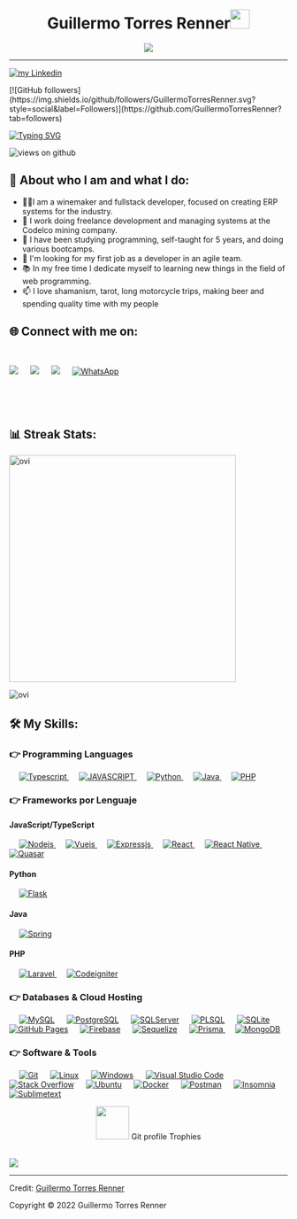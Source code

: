 <h1 align="center">Guillermo Torres Renner<img src="https://media.giphy.com/media/hvRJCLFzcasrR4ia7z/giphy.gif" width="35"></h1>
<p align="center">
<img src="https://readme-typing-svg.herokuapp.com?color=CAF753&lines=Developer+-+Winemaker+-+Brew Master">
</p>
<hr/>

<p align="left">
  <a href="https://www.linkedin.com/in/guillermotorres-fullstackdeveloper" target="_blank">
    <img src="https://img.shields.io/badge/Follow my-Linkedin profile-blue" alt="my Linkedin" />
  </a>
</p>
[![GitHub followers](https://img.shields.io/github/followers/GuillermoTorresRenner.svg?style=social&label=Followers)](https://github.com/GuillermoTorresRenner?tab=followers)

[![Typing SVG](https://readme-typing-svg.herokuapp.com?font=FiraCode+Daughter&color=50CD74&size=30&lines=Welcome+to+my+repos)](https://git.io/typing-svg)

<img src="https://komarev.com/ghpvc/?username=GuillermoTorresRenner&label=Views&color=brightgreen&style=flat-square" alt="views on github" />

## 👤 About who I am and what I do:

- 👨‍💼I am a winemaker and fullstack developer, focused on creating ERP systems for the industry.
- 💼 I work doing freelance development and managing systems at the Codelco mining company.
- 🌱 I have been studying programming, self-taught for 5 years, and doing various bootcamps.
- 🔭 I'm looking for my first job as a developer in an agile team.
- 📚 In my free time I dedicate myself to learning new things in the field of web programming.
- 📫 I love shamanism, tarot, long motorcycle trips, making beer and spending quality time with my people

## 🌐 Connect with me on:

<p>
<br>
<div>
<a target="_blank" href="https://www.linkedin.com/in/guillermotorres-fullstackdeveloper"><img src="https://img.shields.io/badge/-LinkedIn-0077B5?style=for-the-badge&logo=Linkedin&logoColor=white"></img></a>
&emsp;
<a target="_blank" href="mailto:torresrennerguillermo@gmail.com"
><img src="https://img.shields.io/badge/-Gmail-D14836?style=for-the-badge&logo=Gmail&logoColor=white"></img></a>
&emsp;
<a target="_blank" href="https://www.youtube.com/watch?v=JycoiZmJBNA&t=6s"><img src="https://img.shields.io/badge/YouTube-FF0000?style=for-the-badge&logo=youtube&logoColor=white"></img></a>
&emsp;
<!-- <a target="_blank" href="https://twitter.com/harlericho"><img src="https://img.shields.io/badge/-Twitter-1DA1F2?style=for-the-badge&logo=Twitter&logoColor=white"></img></a>
&emsp; -->
<a target="_blank" href="https://api.whatsapp.com/send/?phone=56931126146&text&app_absent=0">
    <img src="https://img.shields.io/badge/WhatsApp-25D366?style=for-the-badge&logo=whatsapp&logoColor=white" alt="WhatsApp"></img>
</a>

&emsp;

<!-- <a target="_blank" href=""><img src="https://img.shields.io/badge/Docker-2CA5E0?style=for-the-badge&logo=docker&logoColor=white"></img></a>
&emsp;
<a target="_blank" href=""><img src="https://img.shields.io/badge/dev.to-0A0A0A?style=for-the-badge&logo=devdotto&logoColor=white"></img></a>
</a> -->
</div>
<br>
</p>

## 📊 Streak Stats:

<p><img align="center" src="https://github-readme-stats.vercel.app/api?username=GuillermoTorresRenner&show_icons=true&locale=en&theme=gruvbox" alt="ovi" width="410" /></p>

<p><img src="https://github-readme-stats.vercel.app/api/top-langs?username=GuillermoTorresRenner&show_icons=true&locale=en&layout=compact&theme=gruvbox" alt="ovi" /></p>

## 🛠️ My Skills:

### 👉 Programming Languages

<p align="left">
  &emsp;
  <a href="https://www.typescriptlang.org/">
    <img alt="Typescript" src="https://img.shields.io/badge/TypeScript-007ACC?style=for-the-badge&logo=typescript&logoColor=white"/>
  </a>
  &emsp;
  <a href="https://www.javascript.com/">
    <img alt="JAVASCRIPT" src="https://img.shields.io/badge/JavaScript-323330?style=for-the-badge&logo=javascript&logoColor=F7DF1E"/>
  </a>
  &emsp;
  <a href="https://python.org/">
    <img alt="Python" src="https://img.shields.io/badge/Python-FFD43B?style=for-the-badge&logo=python&logoColor=darkgreen"/>
  </a>
  &emsp;
  <a href="https://www.java.com/en/">
    <img alt="Java" src="https://img.shields.io/badge/Java-ED8B00?style=for-the-badge&logo=java&logoColor=white"/>
  </a>
  &emsp;
  <a href="https://www.php.net/">
    <img alt="PHP" src="https://img.shields.io/badge/PHP-777BB4?style=for-the-badge&logo=php&logoColor=white"/>
  </a>
</p>

### 👉 Frameworks por Lenguaje

#### JavaScript/TypeScript

<p align="left">
  &emsp;
  <a href="https://nodejs.org/es/" target="_blank">
     <img alt="Nodejs" src="https://img.shields.io/badge/Node.js-339933?style=for-the-badge&logo=nodedotjs&logoColor=white">
   </a>
  &emsp;
  <a href="https://vuejs.org/" target="_blank">
     <img alt="Vuejs" src="https://img.shields.io/badge/Vue.js-35495E?style=for-the-badge&logo=vuedotjs&logoColor=4FC08D">
   </a>
  &emsp;
  <a href="https://expressjs.com/es/" target="_blank">
    <img alt="Expressjs" src="https://img.shields.io/badge/Express.js-000000?style=for-the-badge&logo=express&logoColor=white"/>
  </a>
  &emsp;
  <a href="https://es.reactjs.org/" target="_blank">
    <img alt="React" src="https://img.shields.io/badge/React-20232A?style=for-the-badge&logo=react&logoColor=61DAFB"/>
  </a>
  &emsp;
  <a href="https://reactnative.dev/" target="_blank">
    <img alt="React Native" src="https://img.shields.io/badge/React_Native-20232A?style=for-the-badge&logo=react&logoColor=61DAFB"/>
  </a>
  &emsp;
  <a href="https://quasar.dev/" target="_blank">
    <img alt="Quasar" src="https://img.shields.io/badge/Quasar-1867F2?style=for-the-badge&logo=quasar&logoColor=white"/>
  </a>
</p>

#### Python

<p align="left">
  &emsp;
  <a href="https://flask.palletsprojects.com/en/2.1.x/" target="_blank">
    <img alt="Flask" src="https://img.shields.io/badge/Flask-000000?style=for-the-badge&logo=flask&logoColor=white"/>
  </a>
</p>

#### Java

<p align="left">
  &emsp;
  <a href="https://spring.io/" target="_blank">
    <img alt="Spring" src="https://img.shields.io/badge/Spring-6DB33F?style=for-the-badge&logo=spring&logoColor=white"/>
  </a>
</p>

#### PHP

<p align="left">
  &emsp;
  <a href="https://laravel.com/" target="_blank">
   <img alt="Laravel" src="https://img.shields.io/badge/Laravel-FF2D20?style=for-the-badge&logo=laravel&logoColor=white">
  </a>
  &emsp;
  <a href="https://www.codeigniter.com/" target="_blank">
    <img alt="Codeigniter" src="https://img.shields.io/badge/Codeigniter-EF4223?style=for-the-badge&logo=codeigniter&logoColor=white">
  </a>
</p>

### 👉 Databases & Cloud Hosting

<p align="left">
  &emsp;
    <a href="https://www.mysql.com/"><img alt="MySQL" src="https://img.shields.io/badge/MySQL-00000F?style=for-the-badge&logo=mysql&logoColor=white"></a>
  &emsp;
    <a href="https://www.postgresql.org/"><img alt="PostgreSQL" src="https://img.shields.io/badge/PostgreSQL-316192?style=for-the-badge&logo=postgresql&logoColor=white"></a>
  &emsp;
   <a href="https://www.microsoft.com/es-es/sql-server/sql-server-downloads"><img alt="SQLServer" src="https://img.shields.io/badge/Microsoft_SQL_Server-CC2927?style=for-the-badge&logo=microsoft-sql-server&logoColor=white"></a>
  &emsp;
    <a href="https://www.oracle.com/es/index.html"><img alt="PLSQL" src="https://img.shields.io/badge/PLSQL-F80000?style=for-the-badge&logo=oracle&logoColor=black"></a>
  &emsp;
    <a href="https://www.sqlite.org/"><img alt="SQLite" src ="https://img.shields.io/badge/SQLite-07405E?style=for-the-badge&logo=sqlite&logoColor=white"/></a>
  &emsp;
    <a href="https://www.github.com"><img alt="GitHub Pages" src="https://img.shields.io/badge/GitHub-100000?style=for-the-badge&logo=github&logoColor=white"></a>
  &emsp;
    <a href="https://firebase.google.com/"><img alt="Firebase" src ="https://img.shields.io/badge/firebase-ffca28?style=for-the-badge&logo=firebase&logoColor=black"></a>
  &emsp;
    <a href="https://sequelize.org/"><img alt="Sequelize" src ="https://img.shields.io/badge/Sequelize-52B0E7?style=for-the-badge&logo=Sequelize&logoColor=white"></a>
  &emsp;
    <a href="https://www.prisma.io/" target="_blank">
    <img alt="Prisma" src="https://img.shields.io/badge/Prisma-2D3748?style=for-the-badge&logo=prisma&logoColor=white"/>
</a>
  &emsp;
<a href="https://www.mongodb.com/" target="_blank">
    <img alt="MongoDB" src="https://img.shields.io/badge/MongoDB-47A248?style=for-the-badge&logo=mongodb&logoColor=white"/>
</a>
 </p>

### 👉 Software & Tools

<p>
  &emsp;
    <a href="https://git-scm.com/"><img alt="Git" src="https://img.shields.io/badge/Git-F05032?style=for-the-badge&logo=git&logoColor=white"></a>
  &emsp;
    <a href="https://www.linux.org/"><img alt="Linux" src="https://img.shields.io/badge/Linux-FCC624?style=for-the-badge&logo=linux&logoColor=black"></a>
  &emsp;
    <a href="https://www.microsoft.com/es-mx/windows/"><img alt="Windows" src="https://img.shields.io/badge/Windows-0078D6?style=for-the-badge&logo=windows&logoColor=white"></a>
  &emsp;
    <a href="https://code.visualstudio.com/"><img alt="Visual Studio Code" src="https://img.shields.io/badge/Visual_Studio_Code-0078D4?style=for-the-badge&logo=visual%20studio%20code&logoColor=white"></a>
  &emsp;
    <a href="https://es.stackoverflow.com/"><img alt="Stack Overflow" src="https://img.shields.io/badge/Stack_Overflow-FE7A16?style=for-the-badge&logo=stack-overflow&logoColor=white"></a>
  &emsp;
    <a href="https://ubuntu.com/download"><img alt="Ubuntu" src="https://img.shields.io/badge/Ubuntu-E95420?style=for-the-badge&logo=ubuntu&logoColor=white"></a>
  &emsp;
    <a href="https://www.docker.com/"><img alt="Docker" src="https://img.shields.io/badge/Docker-2CA5E0?style=for-the-badge&logo=docker&logoColor=white"></a>
     &emsp;
    <a href="https://www.postman.com/"><img alt="Postman" src="https://img.shields.io/badge/Postman-FF6C37?style=for-the-badge&logo=Postman&logoColor=white"></a>
     &emsp;
    <a href="https://insomnia.rest/"><img alt="Insomnia" src="https://img.shields.io/badge/Insomnia-5849be?style=for-the-badge&logo=Insomnia&logoColor=white"></a>
    &emsp;
    <a href="https://www.sublimetext.com/"><img alt="Sublimetext" src="https://img.shields.io/badge/sublime_text-%23575757.svg?&style=for-the-badge&logo=sublime-text&logoColor=important"></a>
</p>
<p align="center"><img src="https://media.giphy.com/media/QaMcXSekUWx7aogAUr/giphy.gif" width="60" />&nbsp;Git profile Trophies</p><br>
<img src="https://github-profile-trophy.vercel.app/?username=GuillermoTorresRenner&theme=gruvbox" />

<br/>

---

Credit: [Guillermo Torres Renner](https://github.com/GuillermoTorresRenner)

Copyright © 2022 Guillermo Torres Renner
